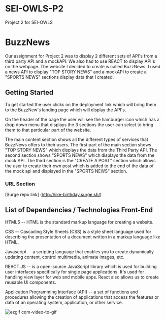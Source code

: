 # SEI-OWLS-P2
Project 2 for SEI-OWLS



# BuzzNews

Our assignment for Project 2 was to display 2 different sets of API's from a third party API and a mockAPI. We also had to use REACT to display API's on the webpage. The website I decided to create is called BuzzNews. I used a news API to display "TOP STORY NEWS" and a mockAPI to create a "SPORTS NEWS" sections display data that I created.

## Getting Started

To get started the user clicks on the deployment link which will bring them to the BuzzNew's landing page which will display the API's.

On the header of the page the user will see the hamburger icon which has a drop down menu that displays the 3 sections the user can select to bring them to that particular part of the website.

The main content section shows all the different types of services that BuzzNews offers to their users. The first part of the main section shows "TOP STORY NEWS" which displays the data from the Third Party API. The second section shows "SPORTS NEWS" which displays the data from the mock API. The third section is the "CREATE A POST" section which allows the user to create their own post which is added to the end of the data of the mock api and displayed in the "SPORTS NEWS" section.

### URL Section

[Surge repo link] (http://like-birthday.surge.sh/)

## List of Dependencies / Technologies Front-End

HTML5 -- HTML is the standard markup language for creating a website.

CSS -- Cascading Style Sheets (CSS) is a style sheet language used for describing the presentation of a document written in a markup language like HTML.

Javascript -- a scripting language that enables you to create dynamically updating content, control multimedia, animate images, etc.

REACT.JS -- is a open-source JavaScript library which is used for building user interfaces specifically for single page applications. It's used for handling view layer for web and mobile apps. React also allows us to create reusable UI components.

Application Programming Interface (API) -- a set of functions and procedures allowing the creation of applications that access the features or data of an operating system, application, or other service.

![ezgif com-video-to-gif](https://user-images.githubusercontent.com/53023966/68064484-8a0e7800-fcf2-11e9-952c-8e3a1e21bdb1.gif)

